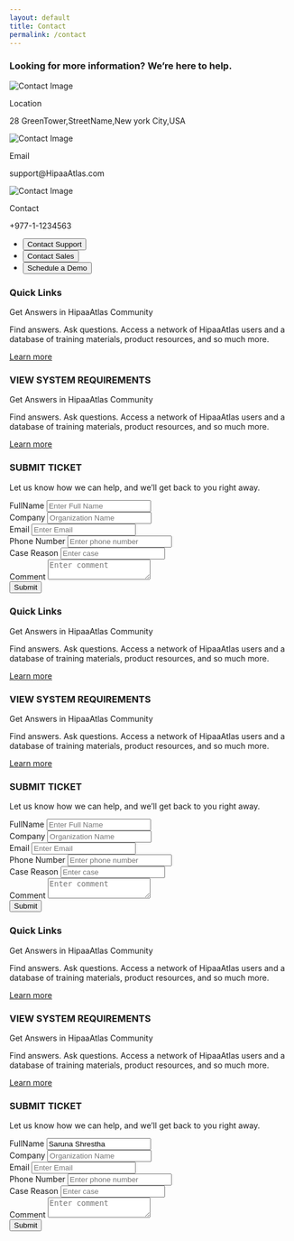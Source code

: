 ```yaml
---
layout: default
title: Contact
permalink: /contact
---
```

<div class="trust">
    <h3><b>Looking for more information? <span>We’re here to help.</span></b></h3>
    <div class="trust-display">
        <div class="contact-item">
            <img src="{{site.baseurl}}/assets/images/location-contact.png" class="img-fluid" alt="Contact Image">
            <div class="contact-item-desc">
                <p class="head">Location</p>
                <p class="desc">28 GreenTower,StreetName,New york City,USA</p>
            </div>
        </div>
        <div class="contact-item">
            <img src="{{site.baseurl}}/assets/images/email.png" class="img-fluid" alt="Contact Image">
            <div class="contact-item-desc">
                <p class="head">Email</p>
                <p class="desc">support@HipaaAtlas.com</p>
            </div>
        </div>
        <div class="contact-item">
            <img src="{{site.baseurl}}/assets/images/phone-contact.png" class="img-fluid" alt="Contact Image">
            <div class="contact-item-desc">
                <p class="head">Contact</p>
                <p class="desc">+977-1-1234563</p>
            </div>
        </div>
    </div>
</div>
<section class="contact-tabs-section">
    <ul class="nav nav-tabs" id="myTab" role="tablist">
        <li class="nav-item" role="presentation">
            <button class="nav-link active" id="home-tab" data-bs-toggle="tab" data-bs-target="#home-tab-pane" type="button" role="tab" aria-controls="home-tab-pane" aria-selected="true">Contact Support</button>
        </li>
        <li class="nav-item" role="presentation">
            <button class="nav-link" id="profile-tab" data-bs-toggle="tab" data-bs-target="#profile-tab-pane" type="button" role="tab" aria-controls="profile-tab-pane" aria-selected="false">Contact Sales</button>
        </li>
        <li class="nav-item" role="presentation">
            <button class="nav-link" id="contact-tab" data-bs-toggle="tab" data-bs-target="#contact-tab-pane" type="button" role="tab" aria-controls="contact-tab-pane" aria-selected="false">Schedule a Demo</button>
        </li>
        </ul>
        <div class="tab-content" id="myTabContent">
        <div class="tab-pane fade show active" id="home-tab-pane" role="tabpanel" aria-labelledby="home-tab" tabindex="0">
            <div class="form_contents m-0">
                <div class="row gx-0 gx-0n">
                    <div class="col-md-5">
                        <div class="contact-form-left">
                            <div class="item">
                                <h3>Quick Links</h3>
                                <p class="sub-head">Get Answers in HipaaAtlas Community</p>
                                <p class="desc">Find answers. Ask questions. Access a network of HipaaAtlas users and a database of training materials, product resources, and so much more.</p>
                                <a href="#" class="learn-more">Learn more</a>
                            </div>
                            <div class="item">
                                <h3>VIEW SYSTEM REQUIREMENTS</h3>
                                <p class="sub-head">Get Answers in HipaaAtlas Community</p>
                                <p class="desc">Find answers. Ask questions. Access a network of HipaaAtlas users and a database of training materials, product resources, and so much more.</p>
                                <a href="#" class="learn-more">Learn more</a>
                            </div>
                        </div>
                    </div>
                    <div class="col-md-7 displays_center_align">
                        <div class="forms_inner w-100">
                            <h3>SUBMIT TICKET</h3>
                            <p class="mb-5">Let us know how we can help, and we’ll get back to you right away.</p>
                            <form>
                                <div class="mb-5">
                                    <label class="form-label">FullName</label>
                                    <input type="email" class="form-control" placeholder="Enter Full Name"/>
                                </div>
                                <div class="mb-5">
                                    <label class="form-label">Company</label>
                                    <input type="text" class="form-control" placeholder="Organization Name" />
                                </div>
                                <div class="mb-5">
                                    <label class="form-label">Email</label>
                                    <input type="email" class="form-control" placeholder="Enter Email" />
                                </div>
                                <div class="mb-5">
                                    <label class="form-label">Phone Number</label>
                                    <input type="number" class="form-control" placeholder="Enter phone number" />
                                </div>
                                <div class="mb-5">
                                    <label class="form-label">Case Reason</label>
                                    <input type="text" class="form-control" placeholder="Enter case" />
                                </div>
                                <div class="mb-5">
                                    <label class="form-label">Comment</label>
                                    <textarea name="" id="" placeholder="Enter comment" class="w-100"></textarea>
                                </div>
                                <button class="displays_center_align py-3 px-5">Submit</button>
                            </form>
                        </div>
                    </div>
                </div>
            </div>
        </div>
        <div class="tab-pane fade" id="profile-tab-pane" role="tabpanel" aria-labelledby="profile-tab" tabindex="0">
            <div class="form_contents m-0">
                <div class="row gx-0 gx-0n">
                    <div class="col-md-5">
                        <div class="contact-form-left">
                            <div class="item">
                                <h3>Quick Links</h3>
                                <p class="sub-head">Get Answers in HipaaAtlas Community</p>
                                <p class="desc">Find answers. Ask questions. Access a network of HipaaAtlas users and a database of training materials, product resources, and so much more.</p>
                                <a href="#" class="learn-more">Learn more</a>
                            </div>
                            <div class="item">
                                <h3>VIEW SYSTEM REQUIREMENTS</h3>
                                <p class="sub-head">Get Answers in HipaaAtlas Community</p>
                                <p class="desc">Find answers. Ask questions. Access a network of HipaaAtlas users and a database of training materials, product resources, and so much more.</p>
                                <a href="#" class="learn-more">Learn more</a>
                            </div>
                        </div>
                    </div>
                    <div class="col-md-7 displays_center_align">
                        <div class="forms_inner w-100">
                            <h3>SUBMIT TICKET</h3>
                            <p class="mb-5">Let us know how we can help, and we’ll get back to you right away.</p>
                            <form>
                                <div class="mb-5">
                                    <label class="form-label">FullName</label>
                                    <input type="email" class="form-control" placeholder="Enter Full Name" />
                                </div>
                                <div class="mb-5">
                                    <label class="form-label">Company</label>
                                    <input type="text" class="form-control" placeholder="Organization Name" />
                                </div>
                                <div class="mb-5">
                                    <label class="form-label">Email</label>
                                    <input type="email" class="form-control" placeholder="Enter Email" />
                                </div>
                                <div class="mb-5">
                                    <label class="form-label">Phone Number</label>
                                    <input type="number" class="form-control" placeholder="Enter phone number" />
                                </div>
                                <div class="mb-5">
                                    <label class="form-label">Case Reason</label>
                                    <input type="text" class="form-control" placeholder="Enter case" />
                                </div>
                                <div class="mb-5">
                                    <label class="form-label">Comment</label>
                                    <textarea name="" id="" placeholder="Enter comment" class="w-100"></textarea>
                                </div>
                                <button class="displays_center_align py-3 px-5">Submit</button>
                            </form>
                        </div>
                    </div>
                </div>
            </div>
        </div>
        <div class="tab-pane fade" id="contact-tab-pane" role="tabpanel" aria-labelledby="contact-tab" tabindex="0">
            <div class="form_contents m-0">
                <div class="row gx-0 gx-0n">
                    <div class="col-md-5">
                        <div class="contact-form-left">
                            <div class="item">
                                <h3>Quick Links</h3>
                                <p class="sub-head">Get Answers in HipaaAtlas Community</p>
                                <p class="desc">Find answers. Ask questions. Access a network of HipaaAtlas users and a database of training materials, product resources, and so much more.</p>
                                <a href="#" class="learn-more">Learn more</a>
                            </div>
                            <div class="item">
                                <h3>VIEW SYSTEM REQUIREMENTS</h3>
                                <p class="sub-head">Get Answers in HipaaAtlas Community</p>
                                <p class="desc">Find answers. Ask questions. Access a network of HipaaAtlas users and a database of training materials, product resources, and so much more.</p>
                                <a href="#" class="learn-more">Learn more</a>
                            </div>
                        </div>
                    </div>
                    <div class="col-md-7 displays_center_align">
                        <div class="forms_inner w-100">
                            <h3>SUBMIT TICKET</h3>
                            <p class="mb-5">Let us know how we can help, and we’ll get back to you right away.</p>
                            <form>
                                <div class="mb-5">
                                    <label class="form-label">FullName</label>
                                    <input type="email" class="form-control" placeholder="Enter Email" value="Saruna Shrestha" />
                                </div>
                                <div class="mb-5">
                                    <label class="form-label">Company</label>
                                    <input type="text" class="form-control" placeholder="Organization Name" />
                                </div>
                                <div class="mb-5">
                                    <label class="form-label">Email</label>
                                    <input type="email" class="form-control" placeholder="Enter Email" />
                                </div>
                                <div class="mb-5">
                                    <label class="form-label">Phone Number</label>
                                    <input type="number" class="form-control" placeholder="Enter phone number" />
                                </div>
                                <div class="mb-5">
                                    <label class="form-label">Case Reason</label>
                                    <input type="text" class="form-control" placeholder="Enter case" />
                                </div>
                                <div class="mb-5">
                                    <label class="form-label">Comment</label>
                                    <textarea name="" id="" placeholder="Enter comment" class="w-100"></textarea>
                                </div>
                                <button class="displays_center_align py-3 px-5">Submit</button>
                            </form>
                        </div>
                    </div>
                </div>
            </div>
        </div>
        </div>
</section>